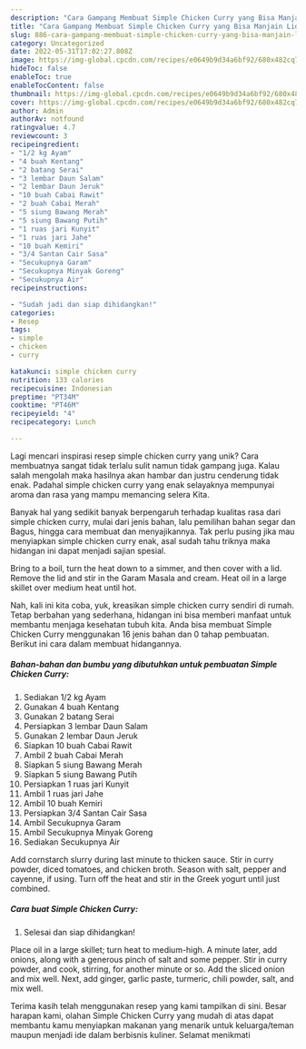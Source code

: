 ```yaml
---
description: "Cara Gampang Membuat Simple Chicken Curry yang Bisa Manjain Lidah"
title: "Cara Gampang Membuat Simple Chicken Curry yang Bisa Manjain Lidah"
slug: 886-cara-gampang-membuat-simple-chicken-curry-yang-bisa-manjain-lidah
category: Uncategorized
date: 2022-05-31T17:02:27.808Z
image: https://img-global.cpcdn.com/recipes/e0649b9d34a6bf92/680x482cq70/simple-chicken-curry-foto-resep-utama.jpg
hideToc: false
enableToc: true
enableTocContent: false
thumbnail: https://img-global.cpcdn.com/recipes/e0649b9d34a6bf92/680x482cq70/simple-chicken-curry-foto-resep-utama.jpg
cover: https://img-global.cpcdn.com/recipes/e0649b9d34a6bf92/680x482cq70/simple-chicken-curry-foto-resep-utama.jpg
author: Admin
authorAv: notfound
ratingvalue: 4.7
reviewcount: 3
recipeingredient:
- "1/2 kg Ayam"
- "4 buah Kentang"
- "2 batang Serai"
- "3 lembar Daun Salam"
- "2 lembar Daun Jeruk"
- "10 buah Cabai Rawit"
- "2 buah Cabai Merah"
- "5 siung Bawang Merah"
- "5 siung Bawang Putih"
- "1 ruas jari Kunyit"
- "1 ruas jari Jahe"
- "10 buah Kemiri"
- "3/4 Santan Cair Sasa"
- "Secukupnya Garam"
- "Secukupnya Minyak Goreng"
- "Secukupnya Air"
recipeinstructions:

- "Sudah jadi dan siap dihidangkan!"
categories:
- Resep
tags:
- simple
- chicken
- curry

katakunci: simple chicken curry 
nutrition: 133 calories
recipecuisine: Indonesian
preptime: "PT34M"
cooktime: "PT46M"
recipeyield: "4"
recipecategory: Lunch

---
```





Lagi mencari inspirasi resep simple chicken curry yang unik? Cara membuatnya sangat tidak terlalu sulit namun tidak gampang juga. Kalau salah mengolah maka hasilnya akan hambar dan justru cenderung tidak enak. Padahal simple chicken curry yang enak selayaknya mempunyai aroma dan rasa yang mampu memancing selera Kita.





Banyak hal yang sedikit banyak berpengaruh terhadap kualitas rasa dari simple chicken curry, mulai dari jenis bahan, lalu pemilihan bahan segar dan Bagus, hingga cara membuat dan menyajikannya. Tak perlu pusing jika mau menyiapkan simple chicken curry enak,      asal sudah tahu triknya maka hidangan ini dapat menjadi sajian spesial.














Bring to a boil, turn the heat down to a simmer, and then cover with a lid. Remove the lid and stir in the Garam Masala and cream. Heat oil in a large skillet over medium heat until hot.






Nah, kali ini kita coba, yuk, kreasikan simple chicken curry sendiri di rumah. Tetap berbahan yang sederhana, hidangan ini bisa memberi manfaat untuk membantu menjaga kesehatan tubuh kita. Anda bisa membuat Simple Chicken Curry menggunakan 16 jenis bahan dan 0 tahap pembuatan. Berikut ini cara dalam membuat hidangannya.

<!--inarticleads1-->

##### Bahan-bahan dan bumbu yang dibutuhkan untuk pembuatan Simple Chicken Curry:

1. Sediakan 1/2 kg Ayam
1. Gunakan 4 buah Kentang
1. Gunakan 2 batang Serai
1. Persiapkan 3 lembar Daun Salam
1. Gunakan 2 lembar Daun Jeruk
1. Siapkan 10 buah Cabai Rawit
1. Ambil 2 buah Cabai Merah
1. Siapkan 5 siung Bawang Merah
1. Siapkan 5 siung Bawang Putih
1. Persiapkan 1 ruas jari Kunyit
1. Ambil 1 ruas jari Jahe
1. Ambil 10 buah Kemiri
1. Persiapkan 3/4 Santan Cair Sasa
1. Ambil Secukupnya Garam
1. Ambil Secukupnya Minyak Goreng
1. Sediakan Secukupnya Air


Add cornstarch slurry during last minute to thicken sauce. Stir in curry powder, diced tomatoes, and chicken broth. Season with salt, pepper and cayenne, if using. Turn off the heat and stir in the Greek yogurt until just combined. 

<!--inarticleads2-->

##### Cara buat Simple Chicken Curry:


1. Selesai dan siap dihidangkan!

Place oil in a large skillet; turn heat to medium-high. A minute later, add onions, along with a generous pinch of salt and some pepper. Stir in curry powder, and cook, stirring, for another minute or so. Add the sliced onion and mix well. Next, add ginger, garlic paste, turmeric, chili powder, salt, and mix well. 

Terima kasih telah menggunakan resep yang kami tampilkan di sini. Besar harapan kami, olahan Simple Chicken Curry yang mudah di atas dapat membantu kamu menyiapkan makanan yang menarik untuk keluarga/teman maupun menjadi ide dalam berbisnis kuliner. Selamat menikmati
